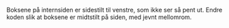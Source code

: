 Boksene på internsiden er sidestilt til venstre, som ikke ser så pent ut. Endre koden slik at boksene er midtstilt på siden, med jevnt mellomrom.